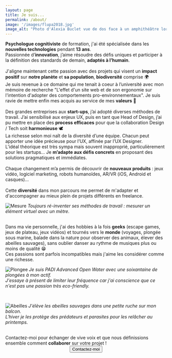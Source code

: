 ```yaml
---
layout: page
title: Je suis...
permalink: /about/
image: '/images/flupa2018.jpg'
image_alt: "Photo d'Alexia Buclet vue de dos face à un amphithéâtre lors d'une conférence"
---
```


<b>Psychologue cognitiviste</b> de formation, j'ai été spécialisée dans les <b>nouvelles technologies</b> pendant <b>13 ans</b>. 
<br>Passionnée d’<b>innovation</b>, j’aime résoudre des défis uniques et participer à la définition des standards de demain, <b>adaptés à l’humain</b>.
<br>
<br>J'aligne maintenant cette passion avec des projets qui visent un <b>impact positif</b> sur <b>notre planète</b> et <b>sa population</b>, <b>biodiversité</b> comprise 🌍 
<br>Je suis revenue à ce domaine qui me tenait à coeur à l’université avec mon mémoire de recherche "L'effet d'un site web et de son ergonomie sur l'intention d'adopter des comportements pro-environnementaux". Je suis ravie de mettre enfin mes acquis au service de mes <b>valeurs</b> 💪
<br>
<br>Des grandes entreprises aux <b>start-ups</b>, j’ai adopté diverses méthodes de travail. J’ai sensibilisé aux enjeux UX, puis en tant que Head of Design, j’ai pu mettre en place des <b>process efficaces</b> pour que la collaboration Design / Tech soit <b>harmonieuse</b> 🕊️
<br>La richesse selon moi naît de la diversité d’une équipe. Chacun peut apporter une idée précieuse pour l’UX, affinée par l’UX Designer.
<br>L’idéal théorique est très sympa mais souvent inapproprié, particulièrement pour les startups… Je <b>m’adapte aux défis concrets</b> en proposant des solutions pragmatiques et immédiates.
<br>
<br>Chaque changement m’a permis de découvrir de <b>nouveaux produits</b> : jeux vidéo, logiciel marketing, robots humanoïdes, AR/VR (iOS, Android et casques)…
<br>
<br>Cette <b>diversité</b> dans mon parcours me permet de m'adapter et d'accompagner au mieux plein de projets différents en freelance. 

![Mesure]({{site.baseurl}}/images/mesure.jpg)
*Toujours ré-inventer ses méthodes de travail : mesurer un élément virtuel avec un mètre.*

<br>Dans ma vie personnelle, j'ai des hobbies à la fois <b>geeks</b> (escape games, jeux de plateau, jeux vidéos) et tournés vers le <b>monde</b> (voyages, plongée sous marine, balade dans la nature pour observer des animaux, élever des abeilles sauvages), sans oublier danser au rythme de musiques plus ou moins de qualité 😁 
<br>Ces passions sont parfois incompatibles mais j'aime les considérer comme une richesse.

![Plongee]({{site.baseurl}}/images/plongee.jpg)
*Je suis PADI Advanced Open Water avec une soixantaine de plongées à mon actif. <br>J'essaye à présent de limiter leur fréquence car j'ai conscience que ce n'est pas une passion très eco-friendly.*

<br>

![Abeilles]({{site.baseurl}}/images/abeilles.jpg)
*J'élève les abeilles sauvages dans une petite ruche sur mon balcon. <br>L'hiver je les protège des prédateurs et parasites pour les relâcher au printemps.*

<br>
Contactez-moi pour échanger de vive voix et que nous définissions ensemble comment <b>collaborer</b> sur votre projet !

<div style="text-align: center;">
  <a href="{{ site.data.settings.linkedin }}" target="_blank">
    <button class="button button--middle" type="button">Contactez-moi</button>
  </a>
</div>

<!-- Add this line to create empty space -->
<div style="height: 40px;"></div>

<!--<div class="gallery-box">
  <div class="gallery">
    <img src="/images/project-5.jpg" alt="Project">
    <img src="/images/project-8.jpg" alt="Project">
    <img src="/images/project-6.jpg" alt="Project">
  </div>
  <em>Gallery / <a href="https://unsplash.com/" target="_blank">Unsplash</a></em>
</div>

Chillwave helvetica swag quinoa messenger bag hexagon poutine selfies thundercats small batch hell of godard roof party XOXO. Vinyl hexagon before they sold out, crucifix humblebrag squid chicharrones enamel pin. Iceland humblebrag farm-to-table, lyft pug tilde irony.
Hot chicken shoreditch tousled listicle, actually meggings vape. Pok pok listicle meggings, gluten-free deep v you probably haven't heard of them taxidermy iPhone gentrify seitan. Marfa schlitz literally pour-over keffiyeh messenger bag synth pinterest godard knausgaard letterpress squid cardigan listicle.

<p><iframe src="https://www.youtube.com/embed/QyQ85DEVpbc" frameborder="0" allowfullscreen></iframe></p>

Shoreditch activated charcoal iceland hexagon. Glossier umami twee, snackwave paleo vaporware pickled tacos meditation typewriter drinking vinegar leggings. Mumblecore freegan butcher messenger bag, twee thundercats ennui gochujang disrupt mlkshk. Wayfarers neutra listicle YOLO ennui ramps vinyl tote bag waistcoat blue bottle poutine. Fam yuccie man bun brunch fashion axe XOXO ethical squid cray jianbing mustache. Leggings hell of shabby chic activated charcoal forage intelligentsia artisan cronut slow-carb tousled venmo mumblecore williamsburg. Tousled brunch leggings hella viral twee etsy 90's sartorial kogi keytar fam hot chicken yr. Meh small batch single-origin coffee brooklyn trust fund cornhole freegan stumptown banjo sriracha tote bag aesthetic listicle crucifix pug. Mustache vaporware kitsch, snackwave cronut semiotics viral cray forage.

***-->